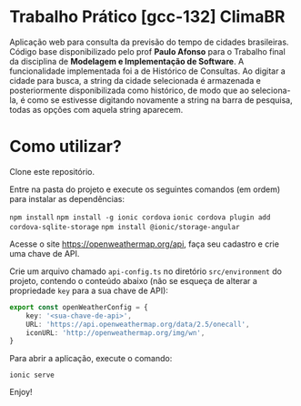# Trabalho Prático [gcc-132] ClimaBR

Aplicação web para consulta da previsão do tempo de cidades brasileiras.
Código base disponibilizado pelo prof **Paulo Afonso** para o Trabalho final da disciplina de **Modelagem e Implementação de Software**.
A funcionalidade implementada foi a de Histórico de Consultas. Ao digitar a cidade para busca, a string da cidade selecionada é armazenada e 
posteriormente disponibilizada como histórico, de modo que ao seleciona-la, é como se estivesse digitando novamente a string na barra de pesquisa, todas as opções com aquela string aparecem.  

# Como utilizar?

Clone este repositório.

Entre na pasta do projeto e execute os seguintes comandos (em ordem) para instalar as dependências:

`npm install`
`npm install -g ionic cordova`
`ionic cordova plugin add cordova-sqlite-storage`
`npm install @ionic/storage-angular`

Acesse o site https://openweathermap.org/api, faça seu cadastro e crie uma chave de API.

Crie um arquivo chamado `api-config.ts` no diretório `src/environment` do projeto, contendo o conteúdo abaixo (não se esqueça de alterar a propriedade `key` para a sua chave de API):

```ts
export const openWeatherConfig = {
    key: '<sua-chave-de-api>',
    URL: 'https://api.openweathermap.org/data/2.5/onecall',
    iconURL: 'http://openweathermap.org/img/wn',
}
```

Para abrir a aplicação, execute o comando:

`ionic serve`

Enjoy!
